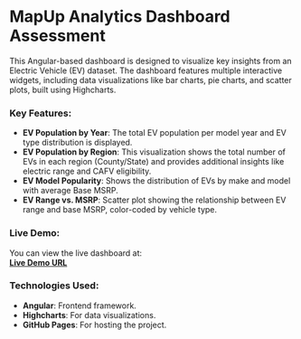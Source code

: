 # MapUp Analytics Dashboard Assessment

This Angular-based dashboard is designed to visualize key insights from an Electric Vehicle (EV) dataset. The dashboard features multiple interactive widgets, including data visualizations like bar charts, pie charts, and scatter plots, built using Highcharts.

### Key Features:
- **EV Population by Year**: The total EV population per model year and EV type distribution is displayed.
- **EV Population by Region**: This visualization shows the total number of EVs in each region (County/State) and provides additional insights like electric range and CAFV eligibility.
- **EV Model Popularity**: Shows the distribution of EVs by make and model with average Base MSRP.
- **EV Range vs. MSRP**: Scatter plot showing the relationship between EV range and base MSRP, color-coded by vehicle type.

### Live Demo:
You can view the live dashboard at:  
[**Live Demo URL**]([https://YOUR_GITHUB_PAGES_URL](https://mamta-yadav.github.io/MapUp---Analytics-Dashboard-Assessment/))

### Technologies Used:
- **Angular**: Frontend framework.
- **Highcharts**: For data visualizations.
- **GitHub Pages**: For hosting the project.

